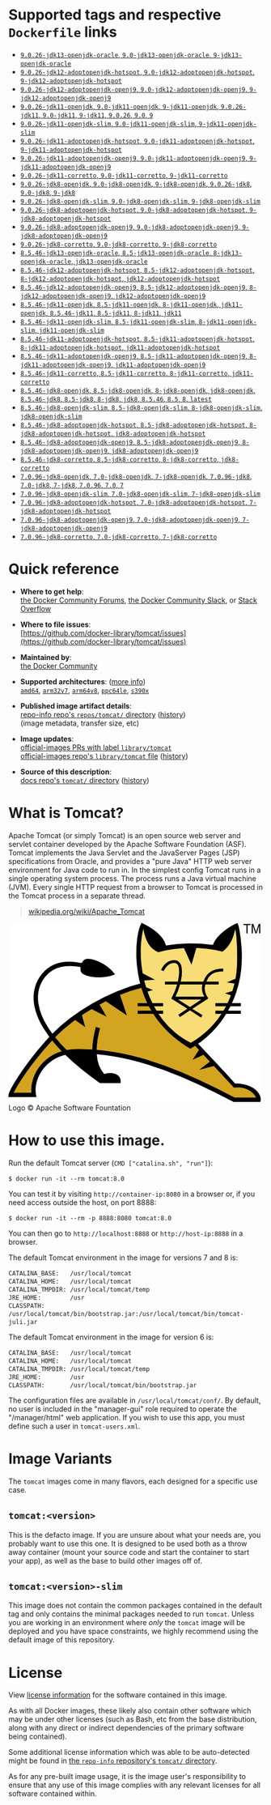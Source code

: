<!--

********************************************************************************

WARNING:

    DO NOT EDIT "tomcat/README.md"

    IT IS AUTO-GENERATED

    (from the other files in "tomcat/" combined with a set of templates)

********************************************************************************

-->

# Supported tags and respective `Dockerfile` links

-	[`9.0.26-jdk13-openjdk-oracle`, `9.0-jdk13-openjdk-oracle`, `9-jdk13-openjdk-oracle`](https://github.com/docker-library/tomcat/blob/576a39f9c78870657da9a76499370bcf2d9cb3ad/9.0/jdk13/openjdk-oracle/Dockerfile)
-	[`9.0.26-jdk12-adoptopenjdk-hotspot`, `9.0-jdk12-adoptopenjdk-hotspot`, `9-jdk12-adoptopenjdk-hotspot`](https://github.com/docker-library/tomcat/blob/576a39f9c78870657da9a76499370bcf2d9cb3ad/9.0/jdk12/adoptopenjdk-hotspot/Dockerfile)
-	[`9.0.26-jdk12-adoptopenjdk-openj9`, `9.0-jdk12-adoptopenjdk-openj9`, `9-jdk12-adoptopenjdk-openj9`](https://github.com/docker-library/tomcat/blob/576a39f9c78870657da9a76499370bcf2d9cb3ad/9.0/jdk12/adoptopenjdk-openj9/Dockerfile)
-	[`9.0.26-jdk11-openjdk`, `9.0-jdk11-openjdk`, `9-jdk11-openjdk`, `9.0.26-jdk11`, `9.0-jdk11`, `9-jdk11`, `9.0.26`, `9.0`, `9`](https://github.com/docker-library/tomcat/blob/576a39f9c78870657da9a76499370bcf2d9cb3ad/9.0/jdk11/openjdk/Dockerfile)
-	[`9.0.26-jdk11-openjdk-slim`, `9.0-jdk11-openjdk-slim`, `9-jdk11-openjdk-slim`](https://github.com/docker-library/tomcat/blob/576a39f9c78870657da9a76499370bcf2d9cb3ad/9.0/jdk11/openjdk-slim/Dockerfile)
-	[`9.0.26-jdk11-adoptopenjdk-hotspot`, `9.0-jdk11-adoptopenjdk-hotspot`, `9-jdk11-adoptopenjdk-hotspot`](https://github.com/docker-library/tomcat/blob/576a39f9c78870657da9a76499370bcf2d9cb3ad/9.0/jdk11/adoptopenjdk-hotspot/Dockerfile)
-	[`9.0.26-jdk11-adoptopenjdk-openj9`, `9.0-jdk11-adoptopenjdk-openj9`, `9-jdk11-adoptopenjdk-openj9`](https://github.com/docker-library/tomcat/blob/576a39f9c78870657da9a76499370bcf2d9cb3ad/9.0/jdk11/adoptopenjdk-openj9/Dockerfile)
-	[`9.0.26-jdk11-corretto`, `9.0-jdk11-corretto`, `9-jdk11-corretto`](https://github.com/docker-library/tomcat/blob/576a39f9c78870657da9a76499370bcf2d9cb3ad/9.0/jdk11/corretto/Dockerfile)
-	[`9.0.26-jdk8-openjdk`, `9.0-jdk8-openjdk`, `9-jdk8-openjdk`, `9.0.26-jdk8`, `9.0-jdk8`, `9-jdk8`](https://github.com/docker-library/tomcat/blob/576a39f9c78870657da9a76499370bcf2d9cb3ad/9.0/jdk8/openjdk/Dockerfile)
-	[`9.0.26-jdk8-openjdk-slim`, `9.0-jdk8-openjdk-slim`, `9-jdk8-openjdk-slim`](https://github.com/docker-library/tomcat/blob/576a39f9c78870657da9a76499370bcf2d9cb3ad/9.0/jdk8/openjdk-slim/Dockerfile)
-	[`9.0.26-jdk8-adoptopenjdk-hotspot`, `9.0-jdk8-adoptopenjdk-hotspot`, `9-jdk8-adoptopenjdk-hotspot`](https://github.com/docker-library/tomcat/blob/576a39f9c78870657da9a76499370bcf2d9cb3ad/9.0/jdk8/adoptopenjdk-hotspot/Dockerfile)
-	[`9.0.26-jdk8-adoptopenjdk-openj9`, `9.0-jdk8-adoptopenjdk-openj9`, `9-jdk8-adoptopenjdk-openj9`](https://github.com/docker-library/tomcat/blob/576a39f9c78870657da9a76499370bcf2d9cb3ad/9.0/jdk8/adoptopenjdk-openj9/Dockerfile)
-	[`9.0.26-jdk8-corretto`, `9.0-jdk8-corretto`, `9-jdk8-corretto`](https://github.com/docker-library/tomcat/blob/576a39f9c78870657da9a76499370bcf2d9cb3ad/9.0/jdk8/corretto/Dockerfile)
-	[`8.5.46-jdk13-openjdk-oracle`, `8.5-jdk13-openjdk-oracle`, `8-jdk13-openjdk-oracle`, `jdk13-openjdk-oracle`](https://github.com/docker-library/tomcat/blob/d52ac18aaed6fcd6b13177d3bd557bea2ce6d608/8.5/jdk13/openjdk-oracle/Dockerfile)
-	[`8.5.46-jdk12-adoptopenjdk-hotspot`, `8.5-jdk12-adoptopenjdk-hotspot`, `8-jdk12-adoptopenjdk-hotspot`, `jdk12-adoptopenjdk-hotspot`](https://github.com/docker-library/tomcat/blob/d52ac18aaed6fcd6b13177d3bd557bea2ce6d608/8.5/jdk12/adoptopenjdk-hotspot/Dockerfile)
-	[`8.5.46-jdk12-adoptopenjdk-openj9`, `8.5-jdk12-adoptopenjdk-openj9`, `8-jdk12-adoptopenjdk-openj9`, `jdk12-adoptopenjdk-openj9`](https://github.com/docker-library/tomcat/blob/d52ac18aaed6fcd6b13177d3bd557bea2ce6d608/8.5/jdk12/adoptopenjdk-openj9/Dockerfile)
-	[`8.5.46-jdk11-openjdk`, `8.5-jdk11-openjdk`, `8-jdk11-openjdk`, `jdk11-openjdk`, `8.5.46-jdk11`, `8.5-jdk11`, `8-jdk11`, `jdk11`](https://github.com/docker-library/tomcat/blob/d52ac18aaed6fcd6b13177d3bd557bea2ce6d608/8.5/jdk11/openjdk/Dockerfile)
-	[`8.5.46-jdk11-openjdk-slim`, `8.5-jdk11-openjdk-slim`, `8-jdk11-openjdk-slim`, `jdk11-openjdk-slim`](https://github.com/docker-library/tomcat/blob/d52ac18aaed6fcd6b13177d3bd557bea2ce6d608/8.5/jdk11/openjdk-slim/Dockerfile)
-	[`8.5.46-jdk11-adoptopenjdk-hotspot`, `8.5-jdk11-adoptopenjdk-hotspot`, `8-jdk11-adoptopenjdk-hotspot`, `jdk11-adoptopenjdk-hotspot`](https://github.com/docker-library/tomcat/blob/d52ac18aaed6fcd6b13177d3bd557bea2ce6d608/8.5/jdk11/adoptopenjdk-hotspot/Dockerfile)
-	[`8.5.46-jdk11-adoptopenjdk-openj9`, `8.5-jdk11-adoptopenjdk-openj9`, `8-jdk11-adoptopenjdk-openj9`, `jdk11-adoptopenjdk-openj9`](https://github.com/docker-library/tomcat/blob/d52ac18aaed6fcd6b13177d3bd557bea2ce6d608/8.5/jdk11/adoptopenjdk-openj9/Dockerfile)
-	[`8.5.46-jdk11-corretto`, `8.5-jdk11-corretto`, `8-jdk11-corretto`, `jdk11-corretto`](https://github.com/docker-library/tomcat/blob/d52ac18aaed6fcd6b13177d3bd557bea2ce6d608/8.5/jdk11/corretto/Dockerfile)
-	[`8.5.46-jdk8-openjdk`, `8.5-jdk8-openjdk`, `8-jdk8-openjdk`, `jdk8-openjdk`, `8.5.46-jdk8`, `8.5-jdk8`, `8-jdk8`, `jdk8`, `8.5.46`, `8.5`, `8`, `latest`](https://github.com/docker-library/tomcat/blob/d52ac18aaed6fcd6b13177d3bd557bea2ce6d608/8.5/jdk8/openjdk/Dockerfile)
-	[`8.5.46-jdk8-openjdk-slim`, `8.5-jdk8-openjdk-slim`, `8-jdk8-openjdk-slim`, `jdk8-openjdk-slim`](https://github.com/docker-library/tomcat/blob/d52ac18aaed6fcd6b13177d3bd557bea2ce6d608/8.5/jdk8/openjdk-slim/Dockerfile)
-	[`8.5.46-jdk8-adoptopenjdk-hotspot`, `8.5-jdk8-adoptopenjdk-hotspot`, `8-jdk8-adoptopenjdk-hotspot`, `jdk8-adoptopenjdk-hotspot`](https://github.com/docker-library/tomcat/blob/d52ac18aaed6fcd6b13177d3bd557bea2ce6d608/8.5/jdk8/adoptopenjdk-hotspot/Dockerfile)
-	[`8.5.46-jdk8-adoptopenjdk-openj9`, `8.5-jdk8-adoptopenjdk-openj9`, `8-jdk8-adoptopenjdk-openj9`, `jdk8-adoptopenjdk-openj9`](https://github.com/docker-library/tomcat/blob/d52ac18aaed6fcd6b13177d3bd557bea2ce6d608/8.5/jdk8/adoptopenjdk-openj9/Dockerfile)
-	[`8.5.46-jdk8-corretto`, `8.5-jdk8-corretto`, `8-jdk8-corretto`, `jdk8-corretto`](https://github.com/docker-library/tomcat/blob/d52ac18aaed6fcd6b13177d3bd557bea2ce6d608/8.5/jdk8/corretto/Dockerfile)
-	[`7.0.96-jdk8-openjdk`, `7.0-jdk8-openjdk`, `7-jdk8-openjdk`, `7.0.96-jdk8`, `7.0-jdk8`, `7-jdk8`, `7.0.96`, `7.0`, `7`](https://github.com/docker-library/tomcat/blob/7cdbab2ce07c1593fc657fd6fac7821a5472dfd2/7/jdk8/openjdk/Dockerfile)
-	[`7.0.96-jdk8-openjdk-slim`, `7.0-jdk8-openjdk-slim`, `7-jdk8-openjdk-slim`](https://github.com/docker-library/tomcat/blob/7cdbab2ce07c1593fc657fd6fac7821a5472dfd2/7/jdk8/openjdk-slim/Dockerfile)
-	[`7.0.96-jdk8-adoptopenjdk-hotspot`, `7.0-jdk8-adoptopenjdk-hotspot`, `7-jdk8-adoptopenjdk-hotspot`](https://github.com/docker-library/tomcat/blob/7cdbab2ce07c1593fc657fd6fac7821a5472dfd2/7/jdk8/adoptopenjdk-hotspot/Dockerfile)
-	[`7.0.96-jdk8-adoptopenjdk-openj9`, `7.0-jdk8-adoptopenjdk-openj9`, `7-jdk8-adoptopenjdk-openj9`](https://github.com/docker-library/tomcat/blob/7cdbab2ce07c1593fc657fd6fac7821a5472dfd2/7/jdk8/adoptopenjdk-openj9/Dockerfile)
-	[`7.0.96-jdk8-corretto`, `7.0-jdk8-corretto`, `7-jdk8-corretto`](https://github.com/docker-library/tomcat/blob/7cdbab2ce07c1593fc657fd6fac7821a5472dfd2/7/jdk8/corretto/Dockerfile)

# Quick reference

-	**Where to get help**:  
	[the Docker Community Forums](https://forums.docker.com/), [the Docker Community Slack](https://blog.docker.com/2016/11/introducing-docker-community-directory-docker-community-slack/), or [Stack Overflow](https://stackoverflow.com/search?tab=newest&q=docker)

-	**Where to file issues**:  
	[https://github.com/docker-library/tomcat/issues](https://github.com/docker-library/tomcat/issues)

-	**Maintained by**:  
	[the Docker Community](https://github.com/docker-library/tomcat)

-	**Supported architectures**: ([more info](https://github.com/docker-library/official-images#architectures-other-than-amd64))  
	[`amd64`](https://hub.docker.com/r/amd64/tomcat/), [`arm32v7`](https://hub.docker.com/r/arm32v7/tomcat/), [`arm64v8`](https://hub.docker.com/r/arm64v8/tomcat/), [`ppc64le`](https://hub.docker.com/r/ppc64le/tomcat/), [`s390x`](https://hub.docker.com/r/s390x/tomcat/)

-	**Published image artifact details**:  
	[repo-info repo's `repos/tomcat/` directory](https://github.com/docker-library/repo-info/blob/master/repos/tomcat) ([history](https://github.com/docker-library/repo-info/commits/master/repos/tomcat))  
	(image metadata, transfer size, etc)

-	**Image updates**:  
	[official-images PRs with label `library/tomcat`](https://github.com/docker-library/official-images/pulls?q=label%3Alibrary%2Ftomcat)  
	[official-images repo's `library/tomcat` file](https://github.com/docker-library/official-images/blob/master/library/tomcat) ([history](https://github.com/docker-library/official-images/commits/master/library/tomcat))

-	**Source of this description**:  
	[docs repo's `tomcat/` directory](https://github.com/docker-library/docs/tree/master/tomcat) ([history](https://github.com/docker-library/docs/commits/master/tomcat))

# What is Tomcat?

Apache Tomcat (or simply Tomcat) is an open source web server and servlet container developed by the Apache Software Foundation (ASF). Tomcat implements the Java Servlet and the JavaServer Pages (JSP) specifications from Oracle, and provides a "pure Java" HTTP web server environment for Java code to run in. In the simplest config Tomcat runs in a single operating system process. The process runs a Java virtual machine (JVM). Every single HTTP request from a browser to Tomcat is processed in the Tomcat process in a separate thread.

> [wikipedia.org/wiki/Apache_Tomcat](https://en.wikipedia.org/wiki/Apache_Tomcat)

![logo](https://raw.githubusercontent.com/docker-library/docs/8e31eb93a02d504d0cfe1da435aa31b377fc627d/tomcat/logo.png)Logo &copy; Apache Software Fountation

# How to use this image.

Run the default Tomcat server (`CMD ["catalina.sh", "run"]`):

```console
$ docker run -it --rm tomcat:8.0
```

You can test it by visiting `http://container-ip:8080` in a browser or, if you need access outside the host, on port 8888:

```console
$ docker run -it --rm -p 8888:8080 tomcat:8.0
```

You can then go to `http://localhost:8888` or `http://host-ip:8888` in a browser.

The default Tomcat environment in the image for versions 7 and 8 is:

	CATALINA_BASE:   /usr/local/tomcat
	CATALINA_HOME:   /usr/local/tomcat
	CATALINA_TMPDIR: /usr/local/tomcat/temp
	JRE_HOME:        /usr
	CLASSPATH:       /usr/local/tomcat/bin/bootstrap.jar:/usr/local/tomcat/bin/tomcat-juli.jar

The default Tomcat environment in the image for version 6 is:

	CATALINA_BASE:   /usr/local/tomcat
	CATALINA_HOME:   /usr/local/tomcat
	CATALINA_TMPDIR: /usr/local/tomcat/temp
	JRE_HOME:        /usr
	CLASSPATH:       /usr/local/tomcat/bin/bootstrap.jar

The configuration files are available in `/usr/local/tomcat/conf/`. By default, no user is included in the "manager-gui" role required to operate the "/manager/html" web application. If you wish to use this app, you must define such a user in `tomcat-users.xml`.

# Image Variants

The `tomcat` images come in many flavors, each designed for a specific use case.

## `tomcat:<version>`

This is the defacto image. If you are unsure about what your needs are, you probably want to use this one. It is designed to be used both as a throw away container (mount your source code and start the container to start your app), as well as the base to build other images off of.

## `tomcat:<version>-slim`

This image does not contain the common packages contained in the default tag and only contains the minimal packages needed to run `tomcat`. Unless you are working in an environment where *only* the `tomcat` image will be deployed and you have space constraints, we highly recommend using the default image of this repository.

# License

View [license information](https://www.apache.org/licenses/LICENSE-2.0) for the software contained in this image.

As with all Docker images, these likely also contain other software which may be under other licenses (such as Bash, etc from the base distribution, along with any direct or indirect dependencies of the primary software being contained).

Some additional license information which was able to be auto-detected might be found in [the `repo-info` repository's `tomcat/` directory](https://github.com/docker-library/repo-info/tree/master/repos/tomcat).

As for any pre-built image usage, it is the image user's responsibility to ensure that any use of this image complies with any relevant licenses for all software contained within.
